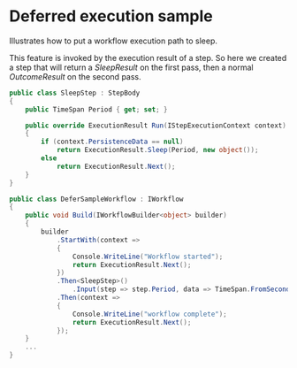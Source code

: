 # Deferred execution sample

Illustrates how to put a workflow execution path to sleep.

This feature is invoked by the execution result of a step.  So here we created a step that will return a *SleepResult* on the first pass, then a normal *OutcomeResult* on the second pass.
```C#
public class SleepStep : StepBody
{        
    public TimeSpan Period { get; set; }

    public override ExecutionResult Run(IStepExecutionContext context)
    {
        if (context.PersistenceData == null)
            return ExecutionResult.Sleep(Period, new object());
        else
            return ExecutionResult.Next();
    }
}
```

```C#
public class DeferSampleWorkflow : IWorkflow
{
    public void Build(IWorkflowBuilder<object> builder)
    {
        builder
            .StartWith(context =>
            {
                Console.WriteLine("Workflow started");                    
                return ExecutionResult.Next();
            })
            .Then<SleepStep>()
                .Input(step => step.Period, data => TimeSpan.FromSeconds(20))
            .Then(context =>
            {
                Console.WriteLine("workflow complete");
                return ExecutionResult.Next();
            });
    }
	...
}
```


